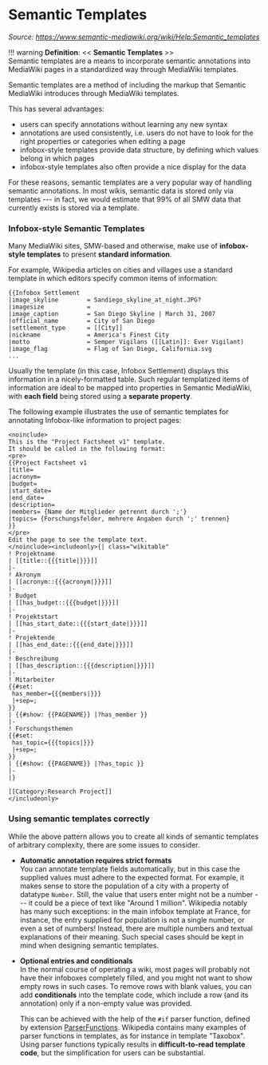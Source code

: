# Semantic Templates

_Source: <https://www.semantic-mediawiki.org/wiki/Help:Semantic_templates>_




!!! warning
    __Definition__: << __Semantic Templates__ >>  
    Semantic templates are a means to incorporate semantic annotations into MediaWiki pages in a standardized way through MediaWiki templates.

Semantic templates are a method of including the markup that Semantic MediaWiki introduces through MediaWiki templates.

This has several advantages:

* users can specify annotations without learning any new syntax
* annotations are used consistently, i.e. users do not have to look for the right properties or categories when editing a page
* infobox-style templates provide data structure, by defining which values belong in which pages
* infobox-style templates also often provide a nice display for the data

For these reasons, semantic templates are a very popular way of handling semantic annotations. In most wikis, semantic data is stored only via templates --- in fact, we would estimate that 99% of all SMW data that currently exists is stored via a template. 


### Infobox-style Semantic Templates

Many MediaWiki sites, SMW-based and otherwise, make use of **infobox-style templates** to present **standard information**. 

For example, Wikipedia articles on cities and villages use a standard template in which editors specify common items of information:

``` 
{{Infobox Settlement
|image_skyline        = Sandiego_skyline_at_night.JPG?
|imagesize            = 
|image_caption        = San Diego Skyline | March 31, 2007
|official_name        = City of San Diego
|settlement_type      = [[City]]
|nickname             = America's Finest City
|motto                = Semper Vigilans ([[Latin]]: Ever Vigilant)
|image_flag           = Flag of San Diego, California.svg
...
``` 

Usually the template (in this case, Infobox Settlement) displays this information in a nicely-formatted table. Such regular templatized items of information are ideal to be mapped into properties in Semantic MediaWiki, with **each field** being stored using a **separate property**.

<!-- TODO: Add example about a semantic template -->

The following example illustrates the use of semantic templates for annotating Infobox-like information to project pages:

```
<noinclude>
This is the "Project Factsheet v1" template.
It should be called in the following format:
<pre>
{{Project Factsheet v1
|title=
|acronym=
|budget=
|start_date=
|end_date=
|description=
|members= {Name der Mitglieder getrennt durch ';'}
|topics= {Forschungsfelder, mehrere Angaben durch ';' trennen}
}}
</pre>
Edit the page to see the template text.
</noinclude><includeonly>{| class="wikitable"
! Projektname
| [[title::{{{title|}}}]]
|-
! Akronym
| [[acronym::{{{acronym|}}}]]
|-
! Budget
| [[has_budget::{{{budget|}}}]]
|-
! Projektstart
| [[has_start_date::{{{start_date|}}}]]
|-
! Projektende
| [[has_end_date::{{{end_date|}}}]]
|-
! Beschreibung
| [[has_description::{{{description|}}}]]
|-
! Mitarbeiter
{{#set:
 has_member={{{members|}}}
 |+sep=;
}}
| {{#show: {{PAGENAME}} |?has_member }} 
|-
! Forschungsthemen
{{#set:
 has_topic={{{topics|}}}
 |+sep=;
}}
| {{#show: {{PAGENAME}} |?has_topic }} 
|-
|}

[[Category:Research Project]]
</includeonly>
```



### Using semantic templates correctly
While the above pattern allows you to create all kinds of semantic templates of arbitrary complexity, there are some issues to consider.

* **Automatic annotation requires strict formats**  
    You can annotate template fields automatically, but in this case the supplied values must adhere to the expected format. For example, it makes sense to store the population of a city with a property of datatype `Number`. Still, the value that users enter might not be a number --- it could be a piece of text like "Around 1 million". Wikipedia notably has many such exceptions: in the main infobox template at France, for instance, the entry supplied for population is not a single number, or even a set of numbers! Instead, there are multiple numbers and textual explanations of their meaning. Such special cases should be kept in mind when designing semantic templates.

* **Optional entries and conditionals**  
    In the normal course of operating a wiki, most pages will probably not have their infoboxes completely filled, and you might not want to show empty rows in such cases. To remove rows with blank values, you can add **conditionals** into the template code, which include a row (and its annotation) only if a non-empty value was provided.

    This can be achieved with the help of the `#if` parser function, defined by extension [ParserFunctions](https://www.mediawiki.org/wiki/Extension:ParserFunctions). Wikipedia contains many examples of parser functions in templates, as for instance in template "Taxobox". Using parser functions typically results in **difficult-to-read template code**, but the simplification for users can be substantial.



